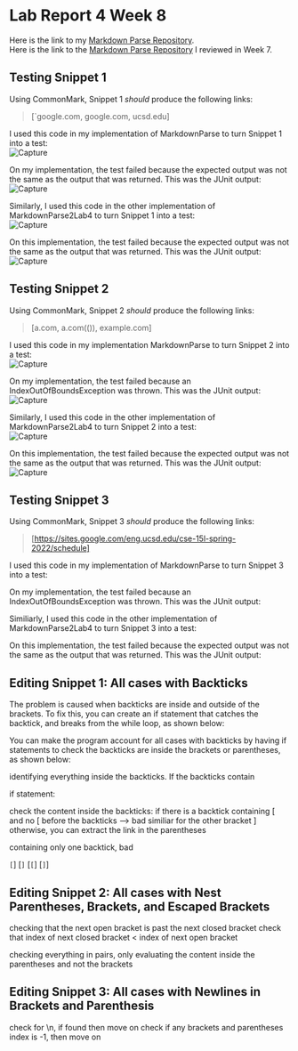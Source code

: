 # Lab Report 4 Week 8

Here is the link to my [Markdown Parse Repository](https://github.com/kieraliz/markdown-parser). <br>
Here is the link to the [Markdown Parse Repository](https://github.com/anhthony/markdown-parser) I reviewed in Week 7.

## Testing Snippet 1

Using CommonMark, Snippet 1 *should* produce the following links:
> [`google.com, google.com, ucsd.edu]

I used this code in my implementation of MarkdownParse to turn Snippet 1 into a test: <br>
![Capture](https://user-images.githubusercontent.com/103288140/169716411-32c09071-77df-49a5-abce-c6498a7b837f.PNG)

On my implementation, the test failed because the expected output was not the same as the output that was returned. This was the JUnit output: <br>
![Capture](https://user-images.githubusercontent.com/103288140/169716432-6f05374b-9b86-41c5-ae1c-41bd676d8f71.PNG)

Similarly, I used this code in the other implementation of MarkdownParse2Lab4 to turn Snippet 1 into a test: <br>
![Capture](https://user-images.githubusercontent.com/103288140/169716466-4c1962f0-6988-415f-8441-53f2db1bfad4.PNG)

On this implementation, the test failed because the expected output was not the same as the output that was returned. This was the JUnit output: <br>
![Capture](https://user-images.githubusercontent.com/103288140/169716494-d175627b-f397-4212-8323-191e297aa99d.PNG)


## Testing Snippet 2

Using CommonMark, Snippet 2 *should* produce the following links:
> [a.com, a.com(()), example.com]

I used this code in my implementation MarkdownParse to turn Snippet 2 into a test: <br>
![Capture](https://user-images.githubusercontent.com/103288140/169707166-31e2561d-74e4-4655-9b50-f75a56398a90.PNG)

On my implementation, the test failed because an IndexOutOfBoundsException was thrown. This was the JUnit output: <br>
![Capture](https://user-images.githubusercontent.com/103288140/169707222-6c32b939-e2bb-4a1e-82fc-f25dec92521d.PNG)

Similarly, I used this code in the other implementation of MarkdownParse2Lab4 to turn Snippet 2 into a test: <br> 
![Capture](https://user-images.githubusercontent.com/103288140/169716726-16abcf18-bd8e-47b7-9a58-52d5cebbbdca.PNG)

On this implementation, the test failed because the expected output was not the same as the output that was returned. This was the JUnit output: <br>
![Capture](https://user-images.githubusercontent.com/103288140/169716773-4e1e6684-bb9a-4ff3-bdaa-0ef7d3221cf6.PNG)

## Testing Snippet 3

Using CommonMark, Snippet 3 *should* produce the following links:
> [https://sites.google.com/eng.ucsd.edu/cse-15l-spring-2022/schedule]

I used this code in my implementation of MarkdownParse to turn Snippet 3 into a test: <br>

On my implementation, the test failed because an IndexOutOfBoundsException was thrown. This was the JUnit output: <br>

Similiarly, I used this code in the other implementation of MarkdownParse2Lab4 to turn Snippet 3 into a test: <br>

On this implementation, the test failed because the expected output was not the same as the output that was returned. This was the JUnit output: <br>

## Editing Snippet 1: All cases with Backticks

The problem is caused when backticks are inside and outside of the brackets. To fix this, you can create an if statement that catches the backtick, and breaks from the while loop, as shown below: 

You can make the program account for all cases with backticks by having if statements to check the backticks are inside the brackets or parentheses, as shown below:

identifying everything inside the backticks. If the backticks contain 

if statement:

check the content inside the backticks:
if there is a backtick containing [ and no [ before the backticks --> bad 
similiar for the other bracket ]
otherwise, you can extract the link in the parentheses 

containing only one backtick, bad 

`[`]
[`]`
[`[`]
[`]`]

## Editing Snippet 2: All cases with Nest Parentheses, Brackets, and Escaped Brackets

checking that the next open bracket is past the next closed bracket
check that index of next closed bracket < index of next open bracket

checking everything in pairs, only evaluating the content inside the parentheses and not the brackets

## Editing Snippet 3: All cases with Newlines in Brackets and Parenthesis

check for \n, if found then move on
check if any brackets and parentheses index is -1, then move on


